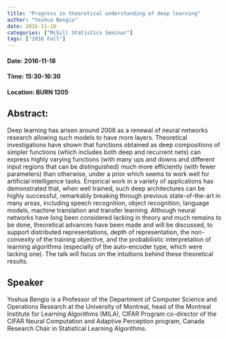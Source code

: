 ```yaml
---
title: "Progress in theoretical understanding of deep learning"
author: "Yoshua Bengio"
date: 2016-11-18
categories: ["McGill Statistics Seminar"]
tags: ["2016 Fall"]
---
```


#### Date: 2016-11-18
#### Time: 15:30-16:30
#### Location: BURN 1205

## Abstract:


Deep learning has arisen around 2006 as a renewal of neural networks research allowing such models to have more layers. Theoretical investigations have shown that functions obtained as deep compositions of simpler functions (which includes both deep and recurrent nets) can express highly varying functions (with many ups and downs and different input regions that can be distinguished) much more efficiently (with fewer parameters) than otherwise, under a prior which seems to work well for artificial intelligence tasks. Empirical work in a variety of applications has demonstrated that, when well trained, such deep architectures can be highly successful, remarkably breaking through previous state-of-the-art in many areas, including speech recognition, object recognition, language models, machine translation and transfer learning. Although neural networks have long been considered lacking in theory and much remains to be done, theoretical advances have been made and will be discussed, to support distributed representations, depth of representation, the non-convexity of the training objective, and the probabilistic interpretation of learning algorithms (especially of the auto-encoder type, which were lacking one). The talk will focus on the intuitions behind these theoretical results.







## Speaker

Yoshua Bengio is a Professor of the Department of Computer Science and Operations Research at the University of Montreal, head of the Montreal Institute for Learning Algorithms (MILA), CIFAR Program co-director of the CIFAR Neural Computation and Adaptive Perception program, Canada Research Chair in Statistical Learning Algorithms.

